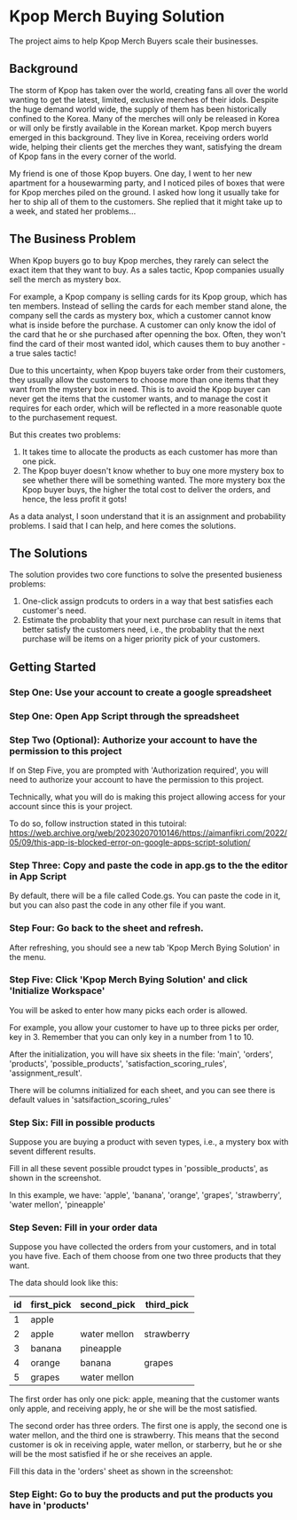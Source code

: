 # Kpop Merch Buying Solution

The project aims to help Kpop Merch Buyers scale their businesses.

## Background

The storm of Kpop has taken over the world, creating fans all over the world wanting to get the latest, limited, exclusive merches of their idols. Despite the huge demand world wide, the supply of them has been historically confined to the Korea. Many of the merches will only be released in Korea or will only be firstly available in the Korean market. Kpop merch buyers emerged in this background. They live in Korea, receiving orders world wide, helping their clients get the merches they want, satisfying the dream of Kpop fans in the every corner of the world.

My friend is one of those Kpop buyers. One day, I went to her new apartment for a housewarming party, and I noticed piles of boxes that were for Kpop merches piled on the ground. I asked how long it usually take for her to ship all of them to the customers. She replied that it might take up to a week, and stated her problems...

## The Business Problem

When Kpop buyers go to buy Kpop merches, they rarely can select the exact item that they want to buy. As a sales tactic, Kpop companies usually sell the merch as mystery box.

For example, a Kpop company is selling cards for its Kpop group, which has ten members. Instead of selling the cards for each member stand alone, the company sell the cards as mystery box, which a customer cannot know what is inside before the purchase. A customer can only know the idol of the card that he or she purchased after openning the box. Often, they won't find the card of their most wanted idol, which causes them to buy another - a true sales tactic!

Due to this uncertainty, when Kpop buyers take order from their customers, they usually allow the customers to choose more than one items that they want from the mystery box in need. This is to avoid the Kpop buyer can never get the items that the customer wants, and to manage the cost it requires for each order, which will be reflected in a more reasonable quote to the purchasement request.

But this creates two problems:

1. It takes time to allocate the products as each customer has more than one pick.
2. The Kpop buyer doesn't know whether to buy one more mystery box to see whether there will be something wanted. The more mystery box the Kpop buyer buys, the higher the total cost to deliver the orders, and hence, the less profit it gots!

As a data analyst, I soon understand that it is an assignment and probability problems. I said that I can help, and here comes the solutions.

## The Solutions

The solution provides two core functions to solve the presented busieness problems:

1. One-click assign prodcuts to orders in a way that best satisfies each customer's need.
2. Estimate the probablity that your next purchase can result in items that better satisfy the customers need, i.e., the probablity that the next purchase will be items on a higer priority pick of your customers.

## Getting Started

### Step One: Use your account to create a google spreadsheet

### Step One: Open App Script through the spreadsheet

### Step Two (Optional): Authorize your account to have the permission to this project

If on Step Five, you are prompted with 'Authorization required', you will need to authorize your account to have the permission to this project.

Technically, what you will do is making this project allowing access for your account since this is your project.

To do so, follow instruction stated in this tutoiral: https://web.archive.org/web/20230207010146/https://aimanfikri.com/2022/05/09/this-app-is-blocked-error-on-google-apps-script-solution/

### Step Three: Copy and paste the code in app.gs to the the editor in App Script

By default, there will be a file called Code.gs. You can paste the code in it, but you can also past the code in any other file if you want.

### Step Four: Go back to the sheet and refresh.

After refreshing, you should see a new tab 'Kpop Merch Bying Solution' in the menu.

### Step Five: Click 'Kpop Merch Bying Solution' and click 'Initialize Workspace'

You will be asked to enter how many picks each order is allowed.

For example, you allow your customer to have up to three picks per order, key in 3. Remember that you can only key in a number from 1 to 10.

After the initialization, you will have six sheets in the file: 'main', 'orders', 'products', 'possible_products', 'satisfaction_scoring_rules', 'assignment_result'.

There will be columns initialized for each sheet, and you can see there is default values in 'satsifaction_scoring_rules'

### Step Six: Fill in possible products

Suppose you are buying a product with seven types, i.e., a mystery box with sevent different results.

Fill in all these sevent possible proudct types in 'possible_products', as shown in the screenshot.

In this example, we have: 'apple', 'banana', 'orange', 'grapes', 'strawberry', 'water mellon', 'pineapple'

### Step Seven: Fill in your order data

Suppose you have collected the orders from your customers, and in total you have five. Each of them choose from one two three products that they want.

The data should look like this:

| id | first_pick   | second_pick   | third_pick  |
|----|--------------|---------------|-------------|
| 1  | apple        |               |             |
| 2  | apple        | water mellon  | strawberry  |
| 3  | banana       | pineapple     |             |
| 4  | orange       | banana        | grapes      |
| 5  | grapes       | water mellon  |             |

The first order has only one pick: apple, meaning that the customer wants only apple, and receiving apply, he or she will be the most satisfied.

The second order has three orders. The first one is apply, the second one is water mellon, and the third one is strawberry. This means that the second customer is ok in receiving apple, water mellon, or starberry, but he or she will be the most satisfied if he or she receives an apple.

Fill this data in the 'orders' sheet as shown in the screenshot:

### Step Eight: Go to buy the products and put the products you have in 'products'



